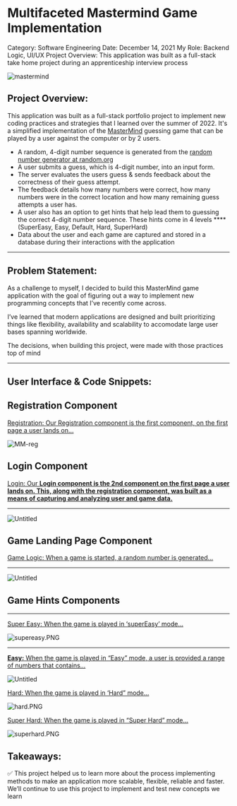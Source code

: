 # Multifaceted Mastermind Game Implementation

Category: Software Engineering
Date: December 14, 2021
My Role: Backend Logic, UI/UX
Project Overview: This application was built as a full-stack take home project during an apprenticeship interview process

![mastermind](https://github.com/djtoler/v1-mern/blob/main/assets/images/mastermind.png)

## Project Overview:

This application was built as a full-stack portfolio project to implement new coding practices and strategies that I learned over the summer of 2022.  It's a simplified implementation of the [MasterMind](https://en.wikipedia.org/wiki/Mastermind_(board_game)) guessing game that can be played by a user against the computer or by 2 users.

- A random, 4-digit number sequence is generated from the [random number generator at random.org](https://www.random.org/integers/)
- A user submits a guess, which is 4-digit number, into an input form.
- The server evaluates the users guess & sends feedback about the correctness of their guess attempt.
- The feedback details how many numbers were correct, how many numbers were in the correct location and how many remaining guess attempts a user has.
- A user also has an option to get hints that help lead them to guessing the correct 4-digit number sequence. These hints come in 4 levels ****(SuperEasy, Easy, Default, Hard, SuperHard)
- Data about the user and each game are captured and stored in a database during their interactions with the application

---

## Problem Statement:

As a challenge to myself, I decided to build this MasterMind game application with the goal of figuring out a way to implement new programming concepts that I’ve recently come across.

I’ve learned that modern applications are designed and built prioritizing things like flexibility, availability and scalability to accomodate large user bases spanning worldwide.

The decisions, when building this project, were made with those practices top of mind

---

## User Interface & Code Snippets:

## **Registration Component**

[Registration: Our Registration component is the first component, on the first page a user lands on… ](Registration%20Our%20Registration%20component%20is%20the%20fir%205d686ec2dfee4238a2463fd41e672e51.md)

![MM-reg](https://github.com/djtoler/v1-mern/blob/main/assets/images/MM-reg.png)

## **Login Component**

[Login: Our **Login component is the 2nd component on the first page a user lands on. This, along with the registration component, was built as a means of capturing and analyzing user and game data.**](Login%20Our%20Login%20component%20is%20the%202nd%20component%20on%20%2086357e93c2eb4ea68f8b85fe7bf703e2.md)

---

![Untitled](Untitled%201.png)

## **Game Landing Page Component**

[Game Logic:  When a game is started, a random number is generated…](Game%20Logic%20When%20a%20game%20is%20started,%20a%20random%20number%203178fcf98b0c4b4ba287896906a8b663.md)

---

![Untitled](Untitled%202.png)

## **Game Hints Components**

---

[Super Easy: When the game is played in ‘superEasy’ mode…](Super%20Easy%20When%20the%20game%20is%20played%20in%20%E2%80%98superEasy%E2%80%99%20%20da6694236b0f4f988416c1c80cc385c1.md)

![supereasy.PNG](supereasy.png)

---

[**Easy:** When the game is played in “Easy” mode, a user is provided a range of numbers that contains…](Easy%20When%20the%20game%20is%20played%20in%20%E2%80%9CEasy%E2%80%9D%20mode,%20a%20use%206f9ae464bc7c4decacd45d0e30f3566d.md)

![Untitled](Untitled%203.png)

[Hard: When the game is played in ‘Hard” mode…](Hard%20When%20the%20game%20is%20played%20in%20%E2%80%98Hard%E2%80%9D%20mode%E2%80%A6%20f726856e28f74e82a84e9a8739817bbc.md)

![hard.PNG](hard.png)

[Super Hard: When the game is played in “Super Hard” mode…](Super%20Hard%20When%20the%20game%20is%20played%20in%20%E2%80%9CSuper%20Hard%E2%80%9D%20a0ac019bc0cd457c97bb7d3512d6049b.md)

![superhard.PNG](superhard.png)

## **Takeaways:**

<aside>
✅ This project helped us to learn more about the process implementing methods to make an application more scalable, flexible, reliable and faster. We’ll continue to use this project to implement and test new concepts we learn

</aside>

